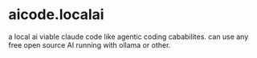 # aicode.localai
a local ai viable claude code like agentic coding cababilites. can use any free open source AI running with ollama or other.
